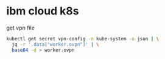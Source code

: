 # ibm cloud k8s

get vpn file
```bash
kubectl get secret vpn-config -n kube-system -o json | \
  jq -r '.data["worker.ovpn"]' | \
  base64 -d > worker.ovpn
```
